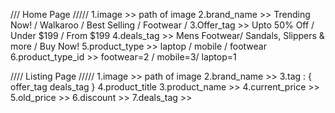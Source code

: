 <!-- Required Filled in json file -->
/// Home Page /////
1.image >> path of image
2.brand_name >> Trending Now! / Walkaroo / Best Selling / Footwear /
3.Offer_tag >> Upto 50% Off / Under $199 / From $199
4.deals_tag >> Mens Footwear/ Sandals, Slippers & more / Buy Now!
5.product_type >> laptop / mobile / footwear
6.product_type_id >> footwear=2 / mobile=3/ laptop=1

//// Listing Page /////
1.image >> path of image
2.brand_name >> 
3.tag : {
    offer_tag
    deals_tag
}
4.product_title
3.product_name >>
4.current_price >>
5.old_price >>
6.discount >>
7.deals_tag >>
